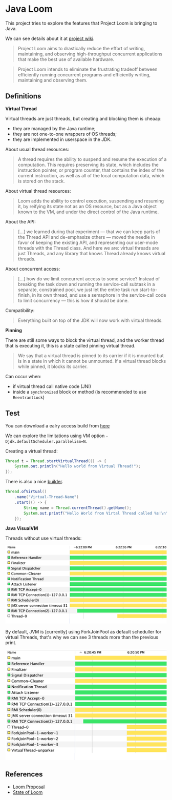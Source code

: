 # Java Loom

This project tries to explore the features that Project Loom is bringing to Java.

We can see details about it at [project wiki](https://wiki.openjdk.java.net/display/loom/Main).

> Project Loom aims to drastically reduce the effort of writing, maintaining, and observing high-throughput concurrent
> applications that make the best use of available hardware.

> Project Loom intends to eliminate the frustrating tradeoff between efficiently running concurrent programs and
> efficiently writing, maintaining and observing them.

## Definitions

**Virtual Thread**

Virtual threads are just threads, but creating and blocking them is cheaap:

- they are managed by the Java runtime;
- they are not one-to-one wrappers of OS threads;
- they are implemented in userspace in the JDK.

About usual thread resources:

> A thread requires the ability to suspend and resume the execution of a computation.
> This requires preserving its state, which includes the instruction pointer, or program counter, that contains the
> index of the current instruction, as well as all of the local computation data, which is stored on the stack.

About virtual thread resources:

> Loom adds the ability to control execution, suspending and resuming it, by reifying its state not as an OS resource,
> but as a Java object known to the VM, and under the direct control of the Java runtime.

About the API:

> [...] we learned during that experiment — that we can keep parts of the Thread API and de-emphasize others — moved the
> needle in favor of keeping the existing API, and representing our user-mode threads with the Thread class. And here we
> are: virtual threads are just Threads, and any library that knows Thread already knows virtual threads.

About concurrent access:

> [...] how do we limit concurrent access to some service? Instead of breaking the task down and running the
> service-call subtask in a separate, constrained pool, we just let the entire task run start-to-finish, in its own
> thread, and use a semaphore in the service-call code to limit concurrency — this is how it should be done.

Compatibility:

> Everything built on top of the JDK will now work with virtual threads.

**Pinning**

There are still some ways to block the virtual thread, and the worker thread that is executing it, this is a state
called pinning virtual thread.

> We say that a virtual thread is pinned to its carrier if it is mounted but is in a state in which it cannot be
> unmounted. If a virtual thread blocks while pinned, it blocks its carrier.

Can occur when:

- if virtual thread call native code (JNI)
- inside a `synchronized` block or method (is recommended to use `ReentrantLock`)

## Test

You can download a ealry access build from [here](https://jdk.java.net/loom/)

We can explore the limitations using VM option `-Djdk.defaultScheduler.parallelism=N`.

Creating a virtual thread:

```java
Thread t = Thread.startVirtualThread(() -> {
	System.out.println("Hello world from Virtual Thread!");
});
```

There is also a
nice [builder](https://download.java.net/java/early_access/loom/docs/api/java.base/java/lang/Thread.Builder.html).

```java
Thread.ofVirtual()
	.name("Virtual-Thread-Name")
	.start(() -> {
		String name = Thread.currentThread().getName();
		System.out.printf("Hello World from Virtal Thread called %s!\n", name);
	});
```

**Java VisualVM**

Threads without use virtual threads:

![](img/jvm-threads-without-virtual.png)

By default, JVM is [currently] using ForkJoinPool as default scheduller for virtual Threads, that's why we can see 3
threads more than the previous print.

![](img/jvm-threads-with-virtual.png)

## References

- [Loom Proposal](https://cr.openjdk.java.net/~rpressler/loom/Loom-Proposal.html)
- [State of Loom](https://cr.openjdk.java.net/~rpressler/loom/loom/sol1_part1.html)
